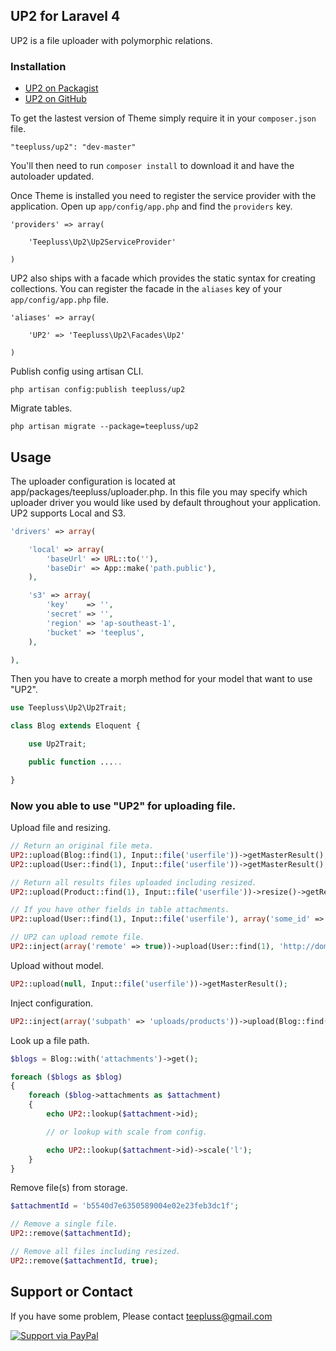## UP2 for Laravel 4

UP2 is a file uploader with polymorphic relations.

### Installation

- [UP2 on Packagist](https://packagist.org/packages/teepluss/up2)
- [UP2 on GitHub](https://github.com/teepluss/laravel4-up2)

To get the lastest version of Theme simply require it in your `composer.json` file.

~~~
"teepluss/up2": "dev-master"
~~~

You'll then need to run `composer install` to download it and have the autoloader updated.

Once Theme is installed you need to register the service provider with the application. Open up `app/config/app.php` and find the `providers` key.

~~~
'providers' => array(

    'Teepluss\Up2\Up2ServiceProvider'

)
~~~

UP2 also ships with a facade which provides the static syntax for creating collections. You can register the facade in the `aliases` key of your `app/config/app.php` file.

~~~
'aliases' => array(

    'UP2' => 'Teepluss\Up2\Facades\Up2'

)
~~~

Publish config using artisan CLI.

~~~
php artisan config:publish teepluss/up2
~~~

Migrate tables.

~~~
php artisan migrate --package=teepluss/up2
~~~

## Usage

The uploader configuration is located at app/packages/teepluss/uploader.php.
In this file you may specify which uploader driver you would like used by default throughout your application. UP2 supports Local and S3.

~~~php
'drivers' => array(

    'local' => array(
        'baseUrl' => URL::to(''),
        'baseDir' => App::make('path.public'),
    ),

    's3' => array(
        'key'    => '',
        'secret' => '',
        'region' => 'ap-southeast-1',
        'bucket' => 'teeplus',
    ),

),
~~~

Then you have to create a morph method for your model that want to use "UP2".

~~~php
use Teepluss\Up2\Up2Trait;

class Blog extends Eloquent {

    use Up2Trait;

    public function .....

}
~~~

### Now you able to use "UP2" for uploading file.

Upload file and resizing.

~~~php
// Return an original file meta.
UP2::upload(Blog::find(1), Input::file('userfile'))->getMasterResult();
UP2::upload(User::find(1), Input::file('userfile'))->getMasterResult();

// Return all results files uploaded including resized.
UP2::upload(Product::find(1), Input::file('userfile'))->resize()->getResults();

// If you have other fields in table attachments.
UP2::upload(User::find(1), Input::file('userfile'), array('some_id' => 999))->getMasterResult();

// UP2 can upload remote file.
UP2::inject(array('remote' => true))->upload(User::find(1), 'http://domain.com/image.png', array('some_id' => 999))->getResults();
~~~

Upload without model.

~~~php
UP2::upload(null, Input::file('userfile'))->getMasterResult();
~~~

Inject configuration.

~~~php
UP2::inject(array('subpath' => 'uploads/products'))->upload(Blog::find(1), Input::file('userfile'))->getMasterResult();
~~~

Look up a file path.

~~~php
$blogs = Blog::with('attachments')->get();

foreach ($blogs as $blog)
{
    foreach ($blog->attachments as $attachment)
    {
        echo UP2::lookup($attachment->id);

        // or lookup with scale from config.

        echo UP2::lookup($attachment->id)->scale('l');
    }
}
~~~

Remove file(s) from storage.

~~~php
$attachmentId = 'b5540d7e6350589004e02e23feb3dc1f';

// Remove a single file.
UP2::remove($attachmentId);

// Remove all files including resized.
UP2::remove($attachmentId, true);
~~~

## Support or Contact

If you have some problem, Please contact teepluss@gmail.com

[![Support via PayPal](https://rawgithub.com/chris---/Donation-Badges/master/paypal.jpeg)](https://www.paypal.com/cgi-bin/webscr?cmd=_s-xclick&hosted_button_id=9GEC8J7FAG6JA)
